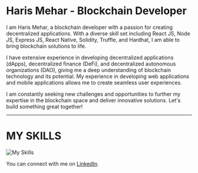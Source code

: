 # Haris Mehar - Blockchain Developer 

I am Haris Mehar, a blockchain developer with a passion for creating decentralized applications. With a diverse skill set including React JS, Node JS, Express JS, React Native, Solidity, Truffle, and Hardhat, I am able to bring blockchain solutions to life. 

I have extensive experience in developing decentralized applications (dApps), decentralized finance (DeFi), and decentralized autonomous organizations (DAO), giving me a deep understanding of blockchain technology and its potential. My experience in developing web applications and mobile applications allows me to create seamless user experiences. 

I am constantly seeking new challenges and opportunities to further my expertise in the blockchain space and deliver innovative solutions. Let's build something great together!

---

# MY SKILLS
![My Skills](https://skillicons.dev/icons?i=css,js,ts,react,nodejs,solidity,ipfs,electron,java,php,firebase,materialui,mongodb,mysql,postman&perline=16 )

You can connect with me on [LinkedIn](https://linkedin.com/in/harismehar).
